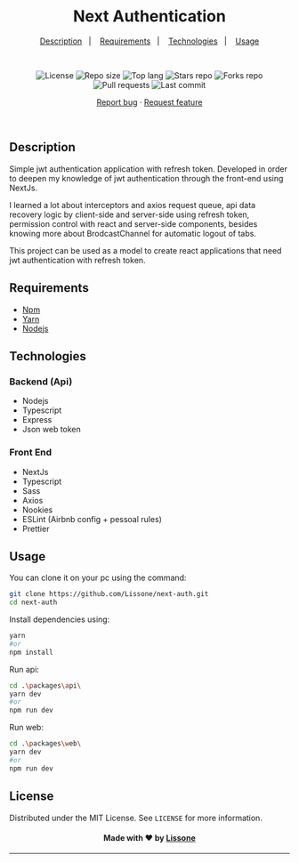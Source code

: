 <h1 align="center">
  Next Authentication
</h1>

<p align="center">
  <a href="#description">Description</a>&nbsp;&nbsp;&nbsp;|&nbsp;&nbsp;&nbsp;
  <a href="#requirements">Requirements</a>&nbsp;&nbsp;&nbsp;|&nbsp;&nbsp;&nbsp;
  <a href="#technologies">Technologies</a>&nbsp;&nbsp;&nbsp;|&nbsp;&nbsp;&nbsp;
  <a href="#usage">Usage</a>
</p>
<br />
<p align="center">
  <img src="https://img.shields.io/static/v1?label=license&message=MIT" alt="License">
  <img src="https://img.shields.io/github/repo-size/Lissone/next-auth" alt="Repo size" />
  <img src="https://img.shields.io/github/languages/top/Lissone/next-auth" alt="Top lang" />
  <img src="https://img.shields.io/github/stars/Lissone/next-auth" alt="Stars repo" />
  <img src="https://img.shields.io/github/forks/Lissone/next-auth" alt="Forks repo" />
  <img src="https://img.shields.io/github/issues-pr/Lissone/next-auth" alt="Pull requests" >
  <img src="https://img.shields.io/github/last-commit/Lissone/next-auth" alt="Last commit" />
</p>

<p align="center">
  <a href="https://github.com/Lissone/next-auth/issues">Report bug</a>
  ·
  <a href="https://github.com/Lissone/next-auth/issues">Request feature</a>
</p>

<br />

## Description

Simple jwt authentication application with refresh token. Developed in order to deepen my knowledge of jwt authentication through the front-end using NextJs. 

I learned a lot about interceptors and axios request queue, api data recovery logic by client-side and server-side using refresh token, permission control with react and server-side components, besides knowing more about BrodcastChannel for automatic logout of tabs.

This project can be used as a model to create react applications that need jwt authentication with refresh token.

## Requirements

- [Npm](https://www.npmjs.com/)
- [Yarn](https://yarnpkg.com/)
- [Nodejs](https://nodejs.org/en/)

## Technologies

### Backend (Api)

- Nodejs
- Typescript
- Express
- Json web token

### Front End

- NextJs
- Typescript
- Sass
- Axios
- Nookies
- ESLint (Airbnb config + pessoal rules)
- Prettier

## Usage

You can clone it on your pc using the command:

```bash
git clone https://github.com/Lissone/next-auth.git
cd next-auth
```

Install dependencies using:

```bash
yarn
#or
npm install
```

Run api:
```bash
cd .\packages\api\
yarn dev
#or
npm run dev
```

Run web:
```bash
cd .\packages\web\
yarn dev
#or
npm run dev
```

## License

Distributed under the MIT License. See `LICENSE` for more information.

<h4 align="center">
  Made with ❤️ by <a href="https://github.com/Lissone" target="_blank">Lissone</a>
</h4>

<hr />
